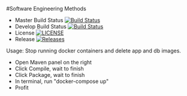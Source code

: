 #Software Engineering Methods

- Master Build Status [![Build Status](https://travis-ci.org/tsarevpp/sem.svg?branch=master)](https://travis-ci.org/tsarevpp/sem)
- Develop Build Status [![Build Status](https://travis-ci.org/tsarevpp/sem.svg?branch=develop)](https://travis-ci.org/tsarevpp/sem)
- License [![LICENSE](https://img.shields.io/github/license/tsarevpp/sem.svg?style=flat-square)](https://github.com/tsarevpp/sem/blob/master/LICENSE)
- Release [![Releases](https://img.shields.io/github/release/tsarevpp/sem/all.svg?style=flat-square)](https://github.com/tsarevpp/sem/releases)

Usage:
 Stop running docker containers and delete app and db images.
 - Open Maven panel on the right
 - Click Compile, wait to finish
 - Click Package, wait to finish
 - In terminal, run "docker-compose up"
 - Profit